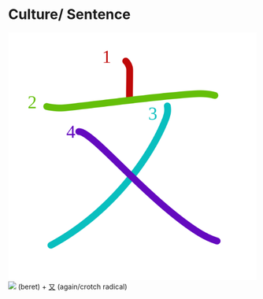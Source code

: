 # Culture/ Sentence
![6587](Kanji/kanji-colorize/6587.svg)
[![](http://www.kanjidamage.com/assets/radsmall/lid-27eb5444db66fa741b5e9033a1c88c54af8d81584c23b0539a1d6da210c43388.jpg)](http://www.kanjidamage.com/kanji/80-beret) (beret) + [又](Kanji/kanji-dict/又.md) (again/crotch radical)